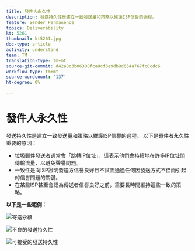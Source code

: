 ```yaml
---
title: 發件人永久性
description: 發送持久性是建立一致發送量和策略以維護ISP信譽的過程。
feature: Sender Permanence
topics: Deliverability
kt: 5261
thumbnail: kt5261.jpg
doc-type: article
activity: understand
team: TM
translation-type: tm+mt
source-git-commit: d42a8c3b06308fca0cf3e9db8d634a767fc0cdc6
workflow-type: tm+mt
source-wordcount: '137'
ht-degree: 0%

---
```



# 發件人永久性

發送持久性是建立一致發送量和策略以維護ISP信譽的過程。 以下是寄件者永久性重要的原因：

* 垃圾郵件發送者通常會「跳轉IP位址」，這表示他們會持續地在許多IP位址間傳輸流量，以避免聲譽問題。
* 一致性是向ISP證明發送方信譽良好且不試圖通過任何因發送方式不佳而引起的信譽問題的關鍵。
* 在某些ISP甚至會認為傳送者信譽良好之前，需要長時間維持這些一致的策略。

**以下是一些範例：**

![寄送永續](assets/Sender_Permanence_1.png)

![不良的發送持久性](assets/Sender_Permanence_2.png)

![可接受的發送持久性](assets/Sender_Permanence_3.png)
